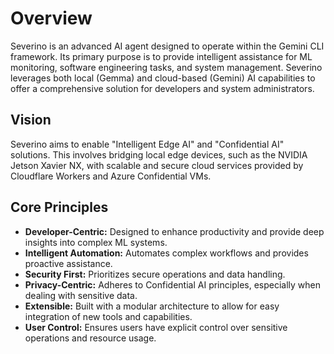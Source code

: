 # Overview

Severino is an advanced AI agent designed to operate within the Gemini CLI framework. Its primary purpose is to provide intelligent assistance for ML monitoring, software engineering tasks, and system management. Severino leverages both local (Gemma) and cloud-based (Gemini) AI capabilities to offer a comprehensive solution for developers and system administrators.

## Vision

Severino aims to enable "Intelligent Edge AI" and "Confidential AI" solutions. This involves bridging local edge devices, such as the NVIDIA Jetson Xavier NX, with scalable and secure cloud services provided by Cloudflare Workers and Azure Confidential VMs.

## Core Principles

*   **Developer-Centric:** Designed to enhance productivity and provide deep insights into complex ML systems.
*   **Intelligent Automation:** Automates complex workflows and provides proactive assistance.
*   **Security First:** Prioritizes secure operations and data handling.
*   **Privacy-Centric:** Adheres to Confidential AI principles, especially when dealing with sensitive data.
*   **Extensible:** Built with a modular architecture to allow for easy integration of new tools and capabilities.
*   **User Control:** Ensures users have explicit control over sensitive operations and resource usage.
